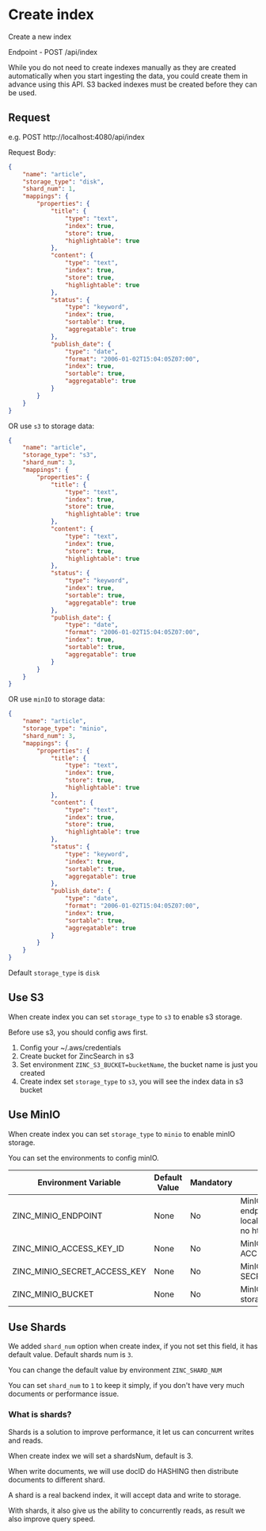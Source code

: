 # Create index

Create a new index

Endpoint - POST /api/index

While you do not need to create indexes manually as they are created automatically when you start ingesting the data, you could create them in advance using this API. S3 backed indexes must be created before they can be used.

## Request

e.g. 
POST http://localhost:4080/api/index

Request Body: 

```json
{
	"name": "article",
	"storage_type": "disk",
	"shard_num": 1,
	"mappings": {
		"properties": {
			"title": {
				"type": "text",
				"index": true,
				"store": true,
				"highlightable": true
			},
			"content": {
				"type": "text",
				"index": true,
				"store": true,
				"highlightable": true
			},
			"status": {
				"type": "keyword",
				"index": true,
				"sortable": true,
				"aggregatable": true
			},
			"publish_date": {
				"type": "date",
				"format": "2006-01-02T15:04:05Z07:00",
				"index": true,
				"sortable": true,
				"aggregatable": true
			}
		}
	}
}
```

OR use `s3` to storage data:

```json
{
	"name": "article",
	"storage_type": "s3",
	"shard_num": 3,
	"mappings": {
		"properties": {
			"title": {
				"type": "text",
				"index": true,
				"store": true,
				"highlightable": true
			},
			"content": {
				"type": "text",
				"index": true,
				"store": true,
				"highlightable": true
			},
			"status": {
				"type": "keyword",
				"index": true,
				"sortable": true,
				"aggregatable": true
			},
			"publish_date": {
				"type": "date",
				"format": "2006-01-02T15:04:05Z07:00",
				"index": true,
				"sortable": true,
				"aggregatable": true
			}
		}
	}
}
```

OR use `minIO` to storage data:

```json
{
	"name": "article",
	"storage_type": "minio",
	"shard_num": 3,
	"mappings": {
		"properties": {
			"title": {
				"type": "text",
				"index": true,
				"store": true,
				"highlightable": true
			},
			"content": {
				"type": "text",
				"index": true,
				"store": true,
				"highlightable": true
			},
			"status": {
				"type": "keyword",
				"index": true,
				"sortable": true,
				"aggregatable": true
			},
			"publish_date": {
				"type": "date",
				"format": "2006-01-02T15:04:05Z07:00",
				"index": true,
				"sortable": true,
				"aggregatable": true
			}
		}
	}
}
```

Default `storage_type` is `disk`

## Use S3

When create index you can set `storage_type` to `s3` to enable s3 storage.

Before use s3, you should config aws first.

1. Config your ~/.aws/credentials
1. Create bucket for ZincSearch in s3
1. Set environment `ZINC_S3_BUCKET=bucketName`, the bucket name is just you created
1. Create index set `storage_type` to `s3`, you will see the index data in s3 bucket


## Use MinIO

When create index you can set `storage_type` to `minio` to enable minIO storage.

You can set the environments to config minIO.

| Environment Variable          | Default Value | Mandatory     | Description                                                               |
| ----------------------------- | ------------- |-------------- | ------------------------------------------------------------------------- |
| ZINC_MINIO_ENDPOINT           | None          | No            | MinIO server endpoint. e.g localhost:9000 . See no http                   |
| ZINC_MINIO_ACCESS_KEY_ID      | None          | No            | MinIO ACCESS_KEY_ID                                                       |
| ZINC_MINIO_SECRET_ACCESS_KEY  | None          | No            | MinIO SECRET_ACCESS_KEY                                                   |
| ZINC_MINIO_BUCKET             | None          | No            | MinIO bucket for index storage                                            |

## Use Shards

We added `shard_num` option when create index, if you not set this field, it has default value. Default shards num is `3`.

You can change the default value by environment `ZINC_SHARD_NUM`

You can set `shard_num` to `1` to keep it simply, if you don't have very much documents or performance issue.

### What is shards?

Shards is a solution to improve performance, it let us can concurrent writes and reads.

When create index we will set a shardsNum, default is 3.

When write documents, we will use docID do HASHING then distribute documents to different shard.

A shard is a real backend index, it will accept data and write to storage.

With shards, it also give us the ability to concurrently reads, as result we also improve query speed.

